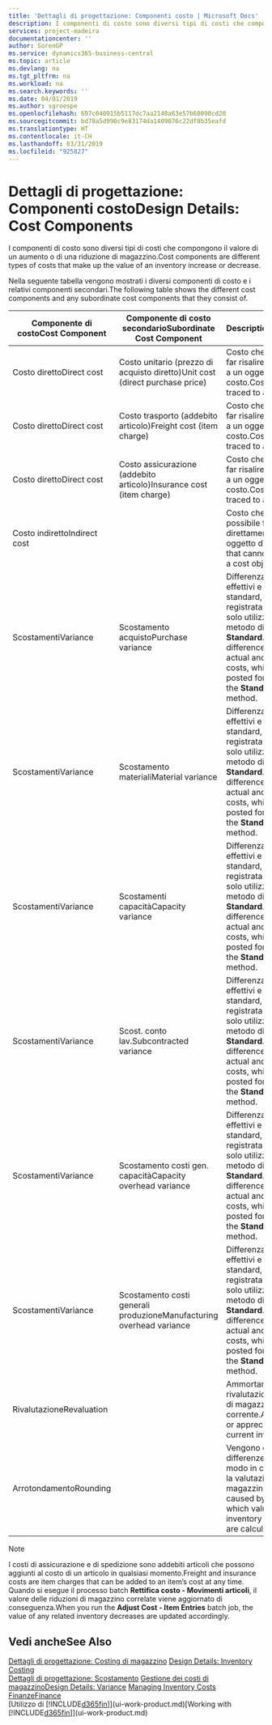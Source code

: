 ```yaml
---
title: 'Dettagli di progettazione: Componenti costo | Microsoft Docs'
description: I componenti di costo sono diversi tipi di costi che compongono il valore di un aumento o di una riduzione di magazzino.
services: project-madeira
documentationcenter: ''
author: SorenGP
ms.service: dynamics365-business-central
ms.topic: article
ms.devlang: na
ms.tgt_pltfrm: na
ms.workload: na
ms.search.keywords: ''
ms.date: 04/01/2019
ms.author: sgroespe
ms.openlocfilehash: 697c040915b5117dc7aa2140a63e57b60090cd20
ms.sourcegitcommit: bd78a5d990c9e83174da1409076c22df8b35eafd
ms.translationtype: HT
ms.contentlocale: it-CH
ms.lasthandoff: 03/31/2019
ms.locfileid: "925827"
---
```

# <a name="design-details-cost-components"></a><span data-ttu-id="76d9d-103">Dettagli di progettazione: Componenti costo</span><span class="sxs-lookup"><span data-stu-id="76d9d-103">Design Details: Cost Components</span></span>
<span data-ttu-id="76d9d-104">I componenti di costo sono diversi tipi di costi che compongono il valore di un aumento o di una riduzione di magazzino.</span><span class="sxs-lookup"><span data-stu-id="76d9d-104">Cost components are different types of costs that make up the value of an inventory increase or decrease.</span></span>  

 <span data-ttu-id="76d9d-105">Nella seguente tabella vengono mostrati i diversi componenti di costo e i relativi componenti secondari.</span><span class="sxs-lookup"><span data-stu-id="76d9d-105">The following table shows the different cost components and any subordinate cost components that they consist of.</span></span>  

|<span data-ttu-id="76d9d-106">Componente di costo</span><span class="sxs-lookup"><span data-stu-id="76d9d-106">Cost Component</span></span>|<span data-ttu-id="76d9d-107">Componente di costo secondario</span><span class="sxs-lookup"><span data-stu-id="76d9d-107">Subordinate Cost Component</span></span>|<span data-ttu-id="76d9d-108">Description</span><span class="sxs-lookup"><span data-stu-id="76d9d-108">Description</span></span>|  
|--------------------|--------------------------------|---------------------------------------|  
|<span data-ttu-id="76d9d-109">Costo diretto</span><span class="sxs-lookup"><span data-stu-id="76d9d-109">Direct cost</span></span>|<span data-ttu-id="76d9d-110">Costo unitario (prezzo di acquisto diretto)</span><span class="sxs-lookup"><span data-stu-id="76d9d-110">Unit cost (direct purchase price)</span></span>|<span data-ttu-id="76d9d-111">Costo che è possibile far risalire direttamente a un oggetto di costo.</span><span class="sxs-lookup"><span data-stu-id="76d9d-111">Cost that can be traced to a cost object.</span></span>|  
|<span data-ttu-id="76d9d-112">Costo diretto</span><span class="sxs-lookup"><span data-stu-id="76d9d-112">Direct cost</span></span>|<span data-ttu-id="76d9d-113">Costo trasporto (addebito articolo)</span><span class="sxs-lookup"><span data-stu-id="76d9d-113">Freight cost (item charge)</span></span>|<span data-ttu-id="76d9d-114">Costo che è possibile far risalire direttamente a un oggetto di costo.</span><span class="sxs-lookup"><span data-stu-id="76d9d-114">Cost that can be traced to a cost object.</span></span>|  
|<span data-ttu-id="76d9d-115">Costo diretto</span><span class="sxs-lookup"><span data-stu-id="76d9d-115">Direct cost</span></span>|<span data-ttu-id="76d9d-116">Costo assicurazione (addebito articolo)</span><span class="sxs-lookup"><span data-stu-id="76d9d-116">Insurance cost (item charge)</span></span>|<span data-ttu-id="76d9d-117">Costo che è possibile far risalire direttamente a un oggetto di costo.</span><span class="sxs-lookup"><span data-stu-id="76d9d-117">Cost that can be traced to a cost object.</span></span>|  
|<span data-ttu-id="76d9d-118">Costo indiretto</span><span class="sxs-lookup"><span data-stu-id="76d9d-118">Indirect cost</span></span>||<span data-ttu-id="76d9d-119">Costo che non è possibile far risalire direttamente a un oggetto di costo.</span><span class="sxs-lookup"><span data-stu-id="76d9d-119">Cost that cannot be traced to a cost object.</span></span>|  
|<span data-ttu-id="76d9d-120">Scostamenti</span><span class="sxs-lookup"><span data-stu-id="76d9d-120">Variance</span></span>|<span data-ttu-id="76d9d-121">Scostamento acquisto</span><span class="sxs-lookup"><span data-stu-id="76d9d-121">Purchase variance</span></span>|<span data-ttu-id="76d9d-122">Differenza tra costi effettivi e costi standard, che viene registrata per gli articoli solo utilizzando il metodo di costing **Standard**.</span><span class="sxs-lookup"><span data-stu-id="76d9d-122">The difference between actual and standard costs, which is only posted for items using the **Standard** costing method.</span></span>|  
|<span data-ttu-id="76d9d-123">Scostamenti</span><span class="sxs-lookup"><span data-stu-id="76d9d-123">Variance</span></span>|<span data-ttu-id="76d9d-124">Scostamento materiali</span><span class="sxs-lookup"><span data-stu-id="76d9d-124">Material variance</span></span>|<span data-ttu-id="76d9d-125">Differenza tra costi effettivi e costi standard, che viene registrata per gli articoli solo utilizzando il metodo di costing **Standard**.</span><span class="sxs-lookup"><span data-stu-id="76d9d-125">The difference between actual and standard costs, which is only posted for items using the **Standard** costing method.</span></span>|  
|<span data-ttu-id="76d9d-126">Scostamenti</span><span class="sxs-lookup"><span data-stu-id="76d9d-126">Variance</span></span>|<span data-ttu-id="76d9d-127">Scostamenti capacità</span><span class="sxs-lookup"><span data-stu-id="76d9d-127">Capacity variance</span></span>|<span data-ttu-id="76d9d-128">Differenza tra costi effettivi e costi standard, che viene registrata per gli articoli solo utilizzando il metodo di costing **Standard**.</span><span class="sxs-lookup"><span data-stu-id="76d9d-128">The difference between actual and standard costs, which is only posted for items using the **Standard** costing method.</span></span>|  
|<span data-ttu-id="76d9d-129">Scostamenti</span><span class="sxs-lookup"><span data-stu-id="76d9d-129">Variance</span></span>|<span data-ttu-id="76d9d-130">Scost. conto lav.</span><span class="sxs-lookup"><span data-stu-id="76d9d-130">Subcontracted variance</span></span>|<span data-ttu-id="76d9d-131">Differenza tra costi effettivi e costi standard, che viene registrata per gli articoli solo utilizzando il metodo di costing **Standard**.</span><span class="sxs-lookup"><span data-stu-id="76d9d-131">The difference between actual and standard costs, which is only posted for items using the **Standard** costing method.</span></span>|  
|<span data-ttu-id="76d9d-132">Scostamenti</span><span class="sxs-lookup"><span data-stu-id="76d9d-132">Variance</span></span>|<span data-ttu-id="76d9d-133">Scostamento costi gen. capacità</span><span class="sxs-lookup"><span data-stu-id="76d9d-133">Capacity overhead variance</span></span>|<span data-ttu-id="76d9d-134">Differenza tra costi effettivi e costi standard, che viene registrata per gli articoli solo utilizzando il metodo di costing **Standard**.</span><span class="sxs-lookup"><span data-stu-id="76d9d-134">The difference between actual and standard costs, which is only posted for items using the **Standard** costing method.</span></span>|  
|<span data-ttu-id="76d9d-135">Scostamenti</span><span class="sxs-lookup"><span data-stu-id="76d9d-135">Variance</span></span>|<span data-ttu-id="76d9d-136">Scostamento costi generali produzione</span><span class="sxs-lookup"><span data-stu-id="76d9d-136">Manufacturing overhead variance</span></span>|<span data-ttu-id="76d9d-137">Differenza tra costi effettivi e costi standard, che viene registrata per gli articoli solo utilizzando il metodo di costing **Standard**.</span><span class="sxs-lookup"><span data-stu-id="76d9d-137">The difference between actual and standard costs, which is only posted for items using the **Standard** costing method.</span></span>|  
|<span data-ttu-id="76d9d-138">Rivalutazione</span><span class="sxs-lookup"><span data-stu-id="76d9d-138">Revaluation</span></span>||<span data-ttu-id="76d9d-139">Ammortamento o rivalutazione del valore di magazzino corrente.</span><span class="sxs-lookup"><span data-stu-id="76d9d-139">A depreciation or appreciation of the current inventory value.</span></span>|  
|<span data-ttu-id="76d9d-140">Arrotondamento</span><span class="sxs-lookup"><span data-stu-id="76d9d-140">Rounding</span></span>||<span data-ttu-id="76d9d-141">Vengono calcolate le differenze causate dal modo in cui diminuisce la valutazione del magazzino.</span><span class="sxs-lookup"><span data-stu-id="76d9d-141">Residuals caused by the way in which valuation of inventory decreases are calculated.</span></span>|  

> [!NOTE]  
>  <span data-ttu-id="76d9d-142">I costi di assicurazione e di spedizione sono addebiti articoli che possono aggiunti al costo di un articolo in qualsiasi momento.</span><span class="sxs-lookup"><span data-stu-id="76d9d-142">Freight and insurance costs are item charges that can be added to an item’s cost at any time.</span></span> <span data-ttu-id="76d9d-143">Quando si esegue il processo batch **Rettifica costo - Movimenti articoli**, il valore delle riduzioni di magazzino correlate viene aggiornato di conseguenza.</span><span class="sxs-lookup"><span data-stu-id="76d9d-143">When you run the **Adjust Cost - Item Entries** batch job, the value of any related inventory decreases are updated accordingly.</span></span>  

## <a name="see-also"></a><span data-ttu-id="76d9d-144">Vedi anche</span><span class="sxs-lookup"><span data-stu-id="76d9d-144">See Also</span></span>  
 <span data-ttu-id="76d9d-145">[Dettagli di progettazione: Costing di magazzino](design-details-inventory-costing.md) </span><span class="sxs-lookup"><span data-stu-id="76d9d-145">[Design Details: Inventory Costing](design-details-inventory-costing.md) </span></span>  
 <span data-ttu-id="76d9d-146">[Dettagli di progettazione: Scostamento](design-details-variance.md) [Gestione dei costi di magazzino](finance-manage-inventory-costs.md)</span><span class="sxs-lookup"><span data-stu-id="76d9d-146">[Design Details: Variance](design-details-variance.md) [Managing Inventory Costs](finance-manage-inventory-costs.md)</span></span>  
 [<span data-ttu-id="76d9d-147">Finanze</span><span class="sxs-lookup"><span data-stu-id="76d9d-147">Finance</span></span>](finance.md)  
 <span data-ttu-id="76d9d-148">[Utilizzo di [!INCLUDE[d365fin](includes/d365fin_md.md)]](ui-work-product.md)</span><span class="sxs-lookup"><span data-stu-id="76d9d-148">[Working with [!INCLUDE[d365fin](includes/d365fin_md.md)]](ui-work-product.md)</span></span>  

